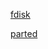 

[fdisk](../../../../shell/shell%20命令手册/文件系统/fdisk.md)

[parted](../../../../shell/shell%20命令手册/文件系统/parted.md)

